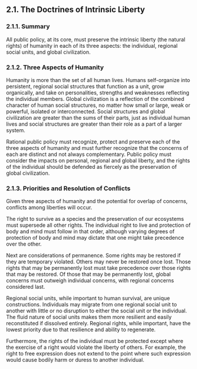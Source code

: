 ## 2.1. The Doctrines of Intrinsic Liberty

### 2.1.1. Summary
All public policy, at its core, must preserve the intrinsic liberty (the natural rights) of humanity in each of its three aspects: the individual, regional social units, and global civilization.

### 2.1.2. Three Aspects of Humanity
Humanity is more than the set of all human lives.  Humans self-organize into persistent, regional social structures that function as a unit, grow organically, and take on personalities, strengths and weaknesses reflecting the individual members.  Global civilization is a reflection of the combined character of human social structures, no matter how small or large, weak or powerful, isolated or interconnected.  Social structures and global civilization are greater than the sums of their parts, just as individual human lives and social structures are greater than their role as a part of a larger system.

Rational public policy must recognize, protect and preserve each of the three aspects of humanity and must further recognize that the concerns of each are distinct and not always complementary.  Public policy must consider the impacts on personal, regional and global liberty, and the rights of the individual should be defended as fiercely as the preservation of global civilization.

### 2.1.3. Priorities and Resolution of Conflicts
Given three aspects of humanity and the potential for overlap of concerns, conflicts among liberties will occur.

The right to survive as a species and the preservation of our ecosystems must supersede all other rights.  The individual right to live and protection of body and mind must follow in that order, although varying degrees of protection of body and mind may dictate that one might take precedence over the other.

Next are considerations of permanence.  Some rights may be restored if they are temporary violated.  Others may never be restored once lost.  Those rights that may be permanently lost must take precedence over those rights that may be restored.  Of those that may be permanently lost, global concerns must outweigh individual concerns, with regional concerns considered last.

Regional social units, while important to human survival, are unique constructions.  Individuals may migrate from one regional social unit to another with little or no disruption to either the social unit or the individual.  The fluid nature of social units makes them more resilient and easily reconstituted if dissolved entirely.  Regional rights, while important, have the lowest priority due to that resilience and ability to regenerate.

Furthermore, the rights of the individual must be protected except where the exercise of a right would violate the liberty of others.  For example, the right to free expression does not extend to the point where such expression would cause bodily harm or duress to another individual.

